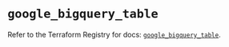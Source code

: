 # `google_bigquery_table`

Refer to the Terraform Registry for docs: [`google_bigquery_table`](https://registry.terraform.io/providers/hashicorp/google-beta/6.34.0/docs/resources/google_bigquery_table).
